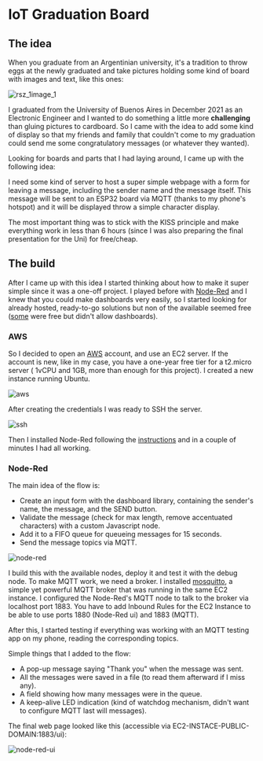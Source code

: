 # IoT Graduation Board

## The idea
When you graduate from an Argentinian university, it's a tradition to throw eggs at the newly graduated and take pictures holding some kind of board with images and text, like this ones:

![rsz_1image_1](https://user-images.githubusercontent.com/75386425/148237199-1d2c5350-5cfb-4fdb-b7be-8395bbc1f711.png)

I graduated from the University of Buenos Aires in December 2021 as an Electronic Engineer and I wanted to do something a little more **challenging** than gluing pictures to cardboard. So I came with the idea to add some kind of display so that my friends and family that couldn't come to my graduation could send me some congratulatory messages (or whatever they wanted).

Looking for boards and parts that I had laying around, I came up with the following idea:

I need some kind of server to host a super simple webpage with a form for leaving a message, including the sender name and the message itself. This message will be sent to an ESP32 board via MQTT (thanks to my phone's hotspot) and it will be displayed throw a simple character display.

The most important thing was to stick with the KISS principle and make everything work in less than 6 hours (since I was also preparing the final presentation for the Uni) for free/cheap.

## The build
After I came up with this idea I started thinking about how to make it super simple since it was a one-off project. I played before with [Node-Red](https://nodered.org/) and I knew that you could make dashboards very easily, so I started looking for already hosted, ready-to-go solutions but non of the available seemed free ([some](https://fred.sensetecnic.com/) were free but didn't allow dashboards). 

### AWS
So I decided to open an [AWS](https://aws.amazon.com/) account, and use an EC2 server. If the account is new, like in my case, you have a one-year free tier for a t2.micro server ( 1vCPU and 1GB, more than enough for this project). I created a new instance running Ubuntu.

![aws](https://user-images.githubusercontent.com/75386425/148239702-195b6678-064a-4c65-9ffb-bd3edd5d39f1.PNG)

After creating the credentials I was ready to SSH the server.

![ssh](https://user-images.githubusercontent.com/75386425/148240689-4601054d-c609-4ea1-8b66-c734ad64e703.PNG)

Then I installed Node-Red following the [instructions](https://nodered.org/docs/getting-started/aws#running-on-aws-ec2-with-ubuntu) and in a couple of minutes I had all working.

### Node-Red

The main idea of the flow is:

- Create an input form with the dashboard library, containing the sender's name, the message, and the SEND button.
- Validate the message (check for max length, remove accentuated characters) with a custom Javascript node.
- Add it to a FIFO queue for queueing messages for 15 seconds.
- Send the message topics via MQTT.

![node-red](https://user-images.githubusercontent.com/75386425/148241751-84dc7fbe-c759-4f0e-9fd5-7b9bcc521adc.PNG)

I build this with the available nodes, deploy it and test it with the debug node.
To make MQTT work, we need a broker. I installed [mosquitto](https://mosquitto.org/), a simple yet powerful MQTT broker that was running in the same EC2 instance. I configured the Node-Red's MQTT node to talk to the broker via localhost port 1883. You have to add Inbound Rules for the EC2 Instance to be able to use ports 1880 (Node-Red ui) and 1883 (MQTT).


After this, I started testing if everything was working with an MQTT testing app on my phone, reading the corresponding topics.

Simple things that I added to the flow:
- A pop-up message saying "Thank you" when the message was sent.
- All the messages were saved in a file (to read them afterward if I miss any).
- A field showing how many messages were in the queue.
- A keep-alive LED indication (kind of watchdog mechanism, didn't want to configure MQTT last will messages).

The final web page looked like this (accessible via EC2-INSTACE-PUBLIC-DOMAIN:1883/ui):

![node-red-ui](https://user-images.githubusercontent.com/75386425/148242027-5a046f43-1e06-4713-8ba7-97b77a88afdc.PNG)


